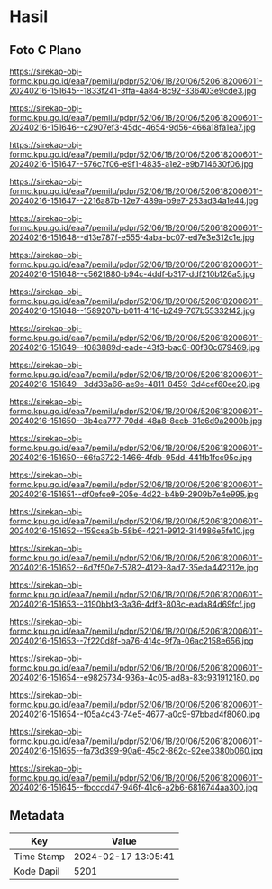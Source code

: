 # Hasil

## Foto C Plano

https://sirekap-obj-formc.kpu.go.id/eaa7/pemilu/pdpr/52/06/18/20/06/5206182006011-20240216-151645--1833f241-3ffa-4a84-8c92-336403e9cde3.jpg

https://sirekap-obj-formc.kpu.go.id/eaa7/pemilu/pdpr/52/06/18/20/06/5206182006011-20240216-151646--c2907ef3-45dc-4654-9d56-466a18fa1ea7.jpg

https://sirekap-obj-formc.kpu.go.id/eaa7/pemilu/pdpr/52/06/18/20/06/5206182006011-20240216-151647--576c7f06-e9f1-4835-a1e2-e9b714630f06.jpg

https://sirekap-obj-formc.kpu.go.id/eaa7/pemilu/pdpr/52/06/18/20/06/5206182006011-20240216-151647--2216a87b-12e7-489a-b9e7-253ad34a1e44.jpg

https://sirekap-obj-formc.kpu.go.id/eaa7/pemilu/pdpr/52/06/18/20/06/5206182006011-20240216-151648--d13e787f-e555-4aba-bc07-ed7e3e312c1e.jpg

https://sirekap-obj-formc.kpu.go.id/eaa7/pemilu/pdpr/52/06/18/20/06/5206182006011-20240216-151648--c5621880-b94c-4ddf-b317-ddf210b126a5.jpg

https://sirekap-obj-formc.kpu.go.id/eaa7/pemilu/pdpr/52/06/18/20/06/5206182006011-20240216-151648--1589207b-b011-4f16-b249-707b55332f42.jpg

https://sirekap-obj-formc.kpu.go.id/eaa7/pemilu/pdpr/52/06/18/20/06/5206182006011-20240216-151649--f083889d-eade-43f3-bac6-00f30c679469.jpg

https://sirekap-obj-formc.kpu.go.id/eaa7/pemilu/pdpr/52/06/18/20/06/5206182006011-20240216-151649--3dd36a66-ae9e-4811-8459-3d4cef60ee20.jpg

https://sirekap-obj-formc.kpu.go.id/eaa7/pemilu/pdpr/52/06/18/20/06/5206182006011-20240216-151650--3b4ea777-70dd-48a8-8ecb-31c6d9a2000b.jpg

https://sirekap-obj-formc.kpu.go.id/eaa7/pemilu/pdpr/52/06/18/20/06/5206182006011-20240216-151650--66fa3722-1466-4fdb-95dd-441fb1fcc95e.jpg

https://sirekap-obj-formc.kpu.go.id/eaa7/pemilu/pdpr/52/06/18/20/06/5206182006011-20240216-151651--df0efce9-205e-4d22-b4b9-2909b7e4e995.jpg

https://sirekap-obj-formc.kpu.go.id/eaa7/pemilu/pdpr/52/06/18/20/06/5206182006011-20240216-151652--159cea3b-58b6-4221-9912-314986e5fe10.jpg

https://sirekap-obj-formc.kpu.go.id/eaa7/pemilu/pdpr/52/06/18/20/06/5206182006011-20240216-151652--6d7f50e7-5782-4129-8ad7-35eda442312e.jpg

https://sirekap-obj-formc.kpu.go.id/eaa7/pemilu/pdpr/52/06/18/20/06/5206182006011-20240216-151653--3190bbf3-3a36-4df3-808c-eada84d69fcf.jpg

https://sirekap-obj-formc.kpu.go.id/eaa7/pemilu/pdpr/52/06/18/20/06/5206182006011-20240216-151653--7f220d8f-ba76-414c-9f7a-06ac2158e656.jpg

https://sirekap-obj-formc.kpu.go.id/eaa7/pemilu/pdpr/52/06/18/20/06/5206182006011-20240216-151654--e9825734-936a-4c05-ad8a-83c931912180.jpg

https://sirekap-obj-formc.kpu.go.id/eaa7/pemilu/pdpr/52/06/18/20/06/5206182006011-20240216-151654--f05a4c43-74e5-4677-a0c9-97bbad4f8060.jpg

https://sirekap-obj-formc.kpu.go.id/eaa7/pemilu/pdpr/52/06/18/20/06/5206182006011-20240216-151655--fa73d399-90a6-45d2-862c-92ee3380b060.jpg

https://sirekap-obj-formc.kpu.go.id/eaa7/pemilu/pdpr/52/06/18/20/06/5206182006011-20240216-151645--fbccdd47-946f-41c6-a2b6-6816744aa300.jpg


## Metadata

| Key        | Value               |
| ---------- | ------------------- |
| Time Stamp | 2024-02-17 13:05:41 |
| Kode Dapil | 5201                |




